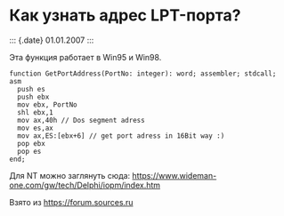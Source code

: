 Как узнать адрес LPT-порта?
===========================

::: {.date}
01.01.2007
:::

Эта функция работает в Win95 и Win98.

    function GetPortAddress(PortNo: integer): word; assembler; stdcall; 
    asm 
      push es 
      push ebx 
      mov ebx, PortNo 
      shl ebx,1 
      mov ax,40h // Dos segment adress 
      mov es,ax 
      mov ax,ES:[ebx+6] // get port adress in 16Bit way :) 
      pop ebx 
      pop es 
    end;

Для NT можно заглянуть сюда:
<https://www.wideman-one.com/gw/tech/Delphi/iopm/index.htm>

Взято из <https://forum.sources.ru>
